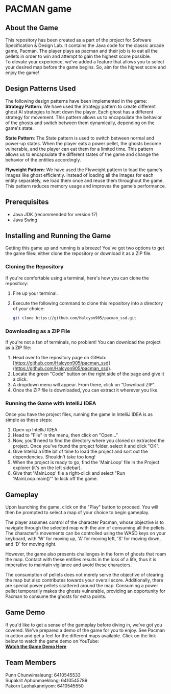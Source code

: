 # PACMAN game

## About the Game
This repository has been created as a part of the
project for Software Specification & Design Lab.
It contains the Java code for the classic arcade
game, Pacman. The player plays as pacman and 
their job is to eat all the pellets in order 
to win and attempt to gain the highest score 
possible.   
To elevate your experience, we've added
a feature that allows you to select your 
desired map before the game begins. So, 
aim for the highest score and enjoy the game!

## Design Patterns Used
The following design patterns have been implemented in the game:  
**Strategy Pattern**: We have used the Strategy pattern to create different ghost 
AI strategies to hunt down the player. Each ghost has a different strategy for 
movement. This pattern allows us to encapsulate the behavior of the 
ghosts and switch between them dynamically, depending on the game's state.

**State Pattern**: The State pattern is used to switch between normal and power-up states. 
When the player eats a power pellet, the ghosts become vulnerable, and the player can eat 
them for a limited time. This pattern allows us to encapsulate the different states of the 
game and change the behavior of the entities accordingly.

**Flyweight Pattern**: We have used the Flyweight pattern to load the game's images like ghost efficiently. 
Instead of loading all the images for each entity separately, we load them once and reuse them 
throughout the game. This pattern reduces memory usage and improves the game's performance.

## Prerequisites
- Java JDK (recommended for version 17)
- Java Swing

## Installing and Running the Game

Getting this game up and running is a breeze! You've got two options to get the game files: either clone the repository or download it as a ZIP file.

### Cloning the Repository

If you're comfortable using a terminal, here's how you can clone the repository:

1. Fire up your terminal.
2. Execute the following command to clone this repository into a directory of your choice:

    ```bash
    git clone https://github.com/Halcyon905/pacman_ssd.git
    ```

### Downloading as a ZIP File

If you're not a fan of terminals, no problem! You can download the project as a ZIP file:

1. Head over to the repository page on GitHub: [https://github.com/Halcyon905/pacman_ssd](https://github.com/Halcyon905/pacman_ssd).
2. Locate the green "Code" button on the right side of the page and give it a click.
3. A dropdown menu will appear. From there, click on "Download ZIP".
4. Once the ZIP file is downloaded, you can extract it wherever you like.

### Running the Game with IntelliJ IDEA

Once you have the project files, running the game in IntelliJ IDEA is as simple as these steps:

1. Open up IntelliJ IDEA.
2. Head to "File" in the menu, then click on "Open..."
3. Now, you'll need to find the directory where you cloned or extracted the project. Once you've found the project folder, select it and click "OK".
4. Give IntelliJ a little bit of time to load the project and sort out the dependencies. Shouldn't take too long!
5. When the project is ready to go, find the 'MainLoop' file in the Project explorer (it's on the left sidebar).
6. Give that 'MainLoop' file a right-click and select "Run 'MainLoop.main()'" to kick off the game.


## Gameplay
Upon launching the game, click on the "Play" button to proceed. You will then be prompted to select a map of your choice to begin gameplay.

The player assumes control of the character Pacman, whose objective is to navigate through the selected map with the aim of consuming all the pellets. The character's movements can be controlled using the WASD keys on your keyboard, with 'W' for moving up, 'A' for moving left, 'S' for moving down, and 'D' for moving right.

However, the game also presents challenges in the form of ghosts that roam the map. Contact with these entities results in the loss of a life, thus it is imperative to maintain vigilance and avoid these characters.

The consumption of pellets does not merely serve the objective of clearing the map but also contributes towards your overall score. Additionally, there are special power pellets scattered around the map. Consuming a power pellet temporarily makes the ghosts vulnerable, providing an opportunity for Pacman to consume the ghosts for extra points.

## Game Demo
If you'd like to get a sense of the gameplay before diving in, we've got you covered. We've prepared a demo of the game for you to enjoy. See Pacman in action and get a feel for the different maps available. Click on the link below to watch the game demo on YouTube:  
**[Watch the Game Demo Here](https://youtu.be/7qwLEeWbusI)**


## Team Members

Punn Chunwimaleung: 6410545533  
Supakrit Aphonmaeklong: 6410545789  
Pakorn Laohakanniyom: 6410545550  
